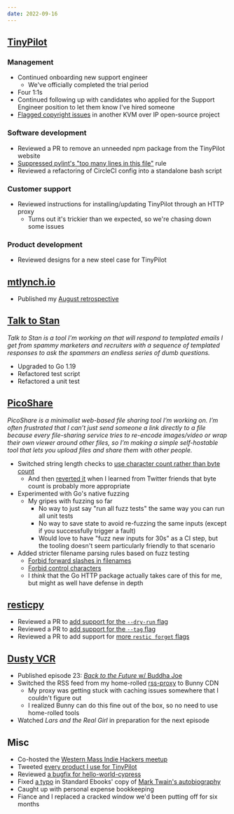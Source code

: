 ```yaml
---
date: 2022-09-16
---
```


## [TinyPilot](https://tinypilotkvm.com)

### Management

- Continued onboarding new support engineer
  - We've officially completed the trial period
- Four 1:1s
- Continued following up with candidates who applied for the Support Engineer position to let them know I've hired someone
- [Flagged copyright issues](https://news.ycombinator.com/item?id=32856526) in another KVM over IP open-source project

### Software development

- Reviewed a PR to remove an unneeded npm package from the TinyPilot website
- [Suppressed pylint's "too many lines in this file"](https://github.com/tiny-pilot/tinypilot/pull/1100) rule
- Reviewed a refactoring of CircleCI config into a standalone bash script

### Customer support

- Reviewed instructions for installing/updating TinyPilot through an HTTP proxy
  - Turns out it's trickier than we expected, so we're chasing down some issues

### Product development

- Reviewed designs for a new steel case for TinyPilot

## [mtlynch.io](https://mtlynch.io)

- Published my [August retrospective](https://mtlynch.io/retrospectives/2022/09/)

## [Talk to Stan](https://talktostan.com)

_Talk to Stan is a tool I'm working on that will respond to templated emails I get from spammy marketers and recruiters with a sequence of templated responses to ask the spammers an endless series of dumb questions._

- Upgraded to Go 1.19
- Refactored test script
- Refactored a unit test

## [PicoShare](https://pico.rocks)

_PicoShare is a minimalist web-based file sharing tool I’m working on. I’m often frustrated that I can’t just send someone a link directly to a file because every file-sharing service tries to re-encode images/video or wrap their own viewer around other files, so I’m making a simple self-hostable tool that lets you upload files and share them with other people._

- Switched string length checks to [use character count rather than byte count](https://github.com/mtlynch/picoshare/pull/328)
  - And then [reverted it](https://github.com/mtlynch/picoshare/pull/330) when I learned from Twitter friends that byte count is probably more appropriate
- Experimented with Go's native fuzzing
  - My gripes with fuzzing so far
    - No way to just say "run all fuzz tests" the same way you can run all unit tests
    - No way to save state to avoid re-fuzzing the same inputs (except if you successfully trigger a fault)
    - Would love to have "fuzz new inputs for 30s" as a CI step, but the tooling doesn't seem particularly friendly to that scenario
- Added stricter filename parsing rules based on fuzz testing
  - [Forbid forward slashes in filenames](https://github.com/mtlynch/picoshare/pull/332)
  - [Forbid control characters](https://github.com/mtlynch/picoshare/pull/336)
  - I _think_ that the Go HTTP package actually takes care of this for me, but might as well have defense in depth

## [resticpy](https://github.com/mtlynch/resticpy)

- Reviewed a PR to [add support for the `--dry-run` flag](https://github.com/mtlynch/resticpy/pull/81)
- Reviewed a PR to [add support for the `--tag` flag](https://github.com/mtlynch/resticpy/pull/85)
- Reviewed a PR to add support for [more `restic forget` flags](https://github.com/mtlynch/resticpy/pull/86)

## [Dusty VCR](https://dustyvcr.com)

- Published episode 23: [_Back to the Future_ w/ Buddha Joe](https://dustyvcr.com/23-back-to-the-future/)
- Switched the RSS feed from my home-rolled [rss-proxy](https://github.com/mtlynch/rss-proxy) to Bunny CDN
  - My proxy was getting stuck with caching issues somewhere that I couldn't figure out
  - I realized Bunny can do this fine out of the box, so no need to use home-rolled tools
- Watched _Lars and the Real Girl_ in preparation for the next episode

## Misc

- Co-hosted the [Western Mass Indie Hackers meetup](https://www.meetup.com/nerdsummit/events/288440509/)
- Tweeted [every product I use for TinyPilot](https://twitter.com/deliberatecoder/status/1570806499420827648)
- Reviewed [a bugfix for hello-world-cypress](https://github.com/mtlynch/hello-world-cypress/pull/22)
- Fixed [a typo](https://github.com/standardebooks/mark-twain_the-autobiography-of-mark-twain/pull/2) in Standard Ebooks' copy of [Mark Twain's autobiography](https://standardebooks.org/ebooks/mark-twain/the-autobiography-of-mark-twain)
- Caught up with personal expense bookkeeping
- Fiance and I replaced a cracked window we'd been putting off for six months
